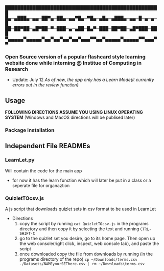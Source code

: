 
███████████████████████████████████████████████████
█▄─▄███▄─▄▄─██▀▄─██▄─▄▄▀█▄─▀█▄─▄█▄─▄███▄─▄▄─█─▄─▄─█
██─██▀██─▄█▀██─▀─███─▄─▄██─█▄▀─███─██▀██─▄█▀███─███
▀▄▄▄▄▄▀▄▄▄▄▄▀▄▄▀▄▄▀▄▄▀▄▄▀▄▄▄▀▀▄▄▀▄▄▄▄▄▀▄▄▄▄▄▀▀▄▄▄▀▀

### Open Source version of a popular flashcard style learning website done while interning @ Institue of Computing in Research 

- Update: July 12 *As of now, the app only has a Learn Mode(it currenlty errors out in the review function)*
## Usage 
**FOLLOWING DIRECTIONS ASSUME YOU USING LINUX OPERATING SYSTEM** (Windows and MacOS directions will be publised later)
### Package installation

## Independent File READMEs

### LearnLet.py
Will contain the code for the main app
- for now it has the learn function which will later be put in a class or a seperate file for organaztion
### QuizletTOcsv.js
A js script that downloads quizlet sets in csv format to be used in LearnLet
- Directions
  1) copy the script by running `cat QuizletTOcsv.js` in the programs directory and then copy it by selecting the text and running `CTRL-SHIFT-C`
  2) go to the quizlet set you desire, go to its home page. Then open up the web console(right click, inspect, web console tab), and paste the script
  3) once downloaded copy the file from downloads by running (in the programs directory of the repo) `cp ~/Downloads/terms.csv ./Datasets/NAMEyourSEThere.csv | rm ~/Downloads\terms.csv`
